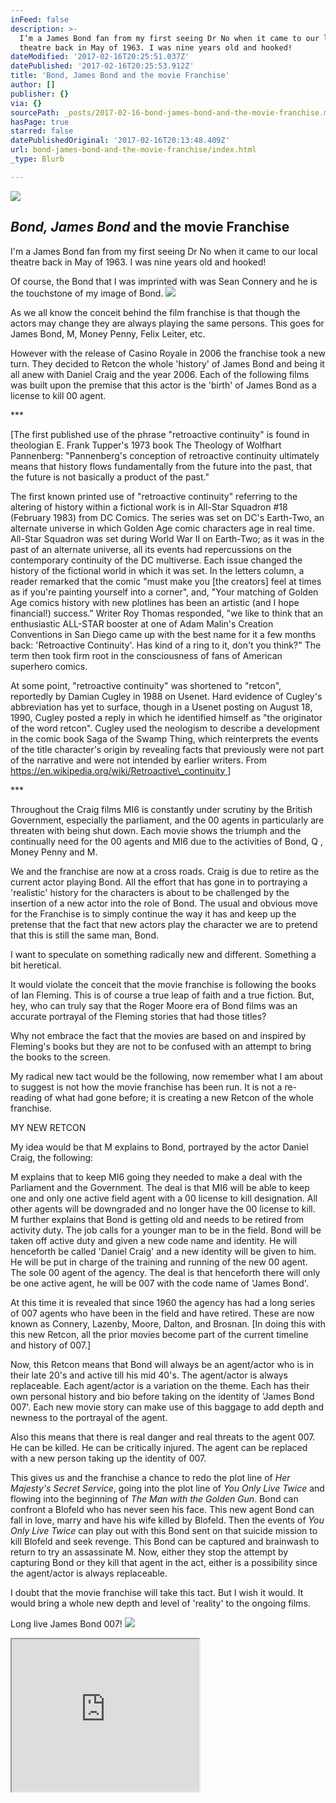 ```yaml
---
inFeed: false
description: >-
  I’m a James Bond fan from my first seeing Dr No when it came to our local
  theatre back in May of 1963. I was nine years old and hooked!
dateModified: '2017-02-16T20:25:51.037Z'
datePublished: '2017-02-16T20:25:53.912Z'
title: 'Bond, James Bond and the movie Franchise'
author: []
publisher: {}
via: {}
sourcePath: _posts/2017-02-16-bond-james-bond-and-the-movie-franchise.md
hasPage: true
starred: false
datePublishedOriginal: '2017-02-16T20:13:48.409Z'
url: bond-james-bond-and-the-movie-franchise/index.html
_type: Blurb

---
```

![](https://the-grid-user-content.s3-us-west-2.amazonaws.com/a77a3b49-6ef1-4a38-b493-5203bd213f05.jpg)

## _Bond, James Bond_ and the movie Franchise

I'm a James Bond fan from my first seeing Dr No when it came to our local theatre back in May of 1963\. I was nine years old and hooked!

Of course, the Bond that I was imprinted with was Sean Connery and he is the touchstone of my image of Bond.
![](https://the-grid-user-content.s3-us-west-2.amazonaws.com/7be07f0a-429e-4d59-a558-09a27626c918.jpg)

As we all know the conceit behind the film franchise is that though the actors may change they are always playing the same persons. This goes for James Bond, M, Money Penny, Felix Leiter, etc.

However with the release of Casino Royale in 2006 the franchise took a new turn. They decided to Retcon the whole 'history' of James Bond and being it all anew with Daniel Craig and the year 2006\. Each of the following films was built upon the premise that this actor is the 'birth' of James Bond as a license to kill 00 agent.

\*\*\*

\[The first published
use of the phrase "retroactive continuity" is found in theologian E.
Frank Tupper's 1973 book The Theology of Wolfhart Pannenberg:
"Pannenberg's conception of retroactive continuity ultimately means that
history flows fundamentally from the future into the past, that the future is
not basically a product of the past."

The first known printed use of "retroactive continuity" referring to the altering of
history within a fictional work is in All-Star Squadron \#18 (February 1983)
from DC Comics. The series was set on DC's Earth-Two, an alternate universe in
which Golden Age comic characters age in real time. All-Star Squadron was set
during World War II on Earth-Two; as it was in the past of an alternate
universe, all its events had repercussions on the contemporary continuity of
the DC multiverse. Each issue changed the history of the fictional world in
which it was set. In the letters column, a reader remarked that the comic
"must make you \[the creators\] feel at times as if you're painting yourself
into a corner", and, "Your matching of Golden Age comics history with
new plotlines has been an artistic (and I hope financial!) success."
Writer Roy Thomas responded, "we like to think that an enthusiastic
ALL-STAR booster at one of Adam Malin's Creation Conventions in San Diego came
up with the best name for it a few months back: 'Retroactive Continuity'. Has
kind of a ring to it, don't you think?" The term then took firm root in
the consciousness of fans of American superhero comics.

At some point,
"retroactive continuity" was shortened to "retcon",
reportedly by Damian Cugley in 1988 on Usenet. Hard evidence of Cugley's
abbreviation has yet to surface, though in a Usenet posting on August 18, 1990,
Cugley posted a reply in which he identified himself as "the originator of
the word retcon".  Cugley used the neologism to describe a development in the comic book Saga of the Swamp Thing, which reinterprets the events of the title character's origin by revealing facts that previously were not part of the narrative and were not intended by earlier writers. From [https://en.wikipedia.org/wiki/Retroactive\_continuity ][0]\]

\*\*\*

Throughout the Craig films MI6 is constantly under scrutiny by the British Government, especially the parliament, and the 00 agents in particularly are threaten with being shut down. Each movie shows the triumph and the continually need for the 00 agents and MI6 due to the activities of Bond, Q , Money Penny and M.

We and the franchise are now at a cross roads. Craig is due to retire as the current actor playing Bond. All the effort that has gone in to portraying a 'realistic' history for the characters is about to be challenged by the insertion of a new actor into the role of Bond. The usual and obvious move for the Franchise is to simply continue the way it has and keep up the pretense that the fact that new actors play the character we are to pretend
that this is still the same man, Bond.

I want to speculate on something radically new and different. Something a bit heretical.

It would violate the conceit that the movie franchise is following the books of Ian Fleming. This is of course a true leap of faith and a true fiction. But, hey, who can truly say that the Roger Moore era of Bond films was an accurate portrayal of the Fleming stories that had those titles? 

Why not embrace the fact that the movies are based on and inspired by Fleming's books but they are not to be confused with an attempt to bring the books to the screen.

My radical new tact would be the following, now remember what I am about to suggest is not how the movie franchise has been run. It is not a re-reading of what had gone before; it is creating a new Retcon of the whole franchise.

MY NEW RETCON

My idea would be that M explains to Bond, portrayed by the actor Daniel Craig, the following:

M explains that to keep MI6 going they needed to make a deal
with the Parliament and the Government. The deal is that MI6 will be able to
keep one and only one active field agent with a 00 license to kill designation.
All other agents will be downgraded and no longer have the 00 license to kill.
M further explains that Bond is getting old and needs to be retired from
activity duty. The job calls for a younger man to be in the field. Bond will be
taken off active duty and given a new code name and identity. He will
henceforth be called 'Daniel Craig' and a new identity will be given to him. He
will be put in charge of the training and running of the new 00 agent. The sole
00 agent of the agency. The deal is that henceforth there will only be one
active agent, he will be 007 with the code name of 'James Bond'. 

At this time it is revealed that since 1960 the agency has had a long series of 007 agents who have been in the field and have retired.
These are now known as Connery, Lazenby, Moore, Dalton, and Brosnan. \[In doing
this with this new Retcon, all the prior movies become part of the current
timeline and history of 007.\]

Now, this Retcon means that Bond will always be an agent/actor who is in their late 20's and active till his mid 40's. The agent/actor is always replaceable. Each agent/actor is a variation on the theme. Each has their own personal history and bio before taking on the
identity of 'James Bond 007'. Each new movie story can make use of this baggage
to add depth and newness to the portrayal of the agent. 

Also this means that there is real danger and real threats to the agent 007\. He can be killed. He can be critically injured. The agent can be replaced with a new person taking up the identity of 007\.

This gives us and the franchise a chance to redo the plot line of _Her Majesty's Secret Service_, going into the plot line of _You Only Live Twice_ and flowing into the beginning of _The Man with the Golden Gun_. Bond can confront a Blofeld who has never seen his face. This new agent Bond can fall in love, marry and have his wife killed by Blofeld. Then the events of _You Only Live Twice_ can play out with this Bond sent on that suicide mission to kill Blofeld and seek revenge. This Bond can be captured and brainwash to return to try an assassinate M. Now, either they stop the attempt by capturing Bond or they kill that agent in the act, either is a possibility since the agent/actor is always replaceable.

I doubt that the movie franchise will take this tact. But I wish it would. It would bring a whole new depth and level of 'reality' to the ongoing films.

Long live James Bond 007!
![](https://the-grid-user-content.s3-us-west-2.amazonaws.com/7f0ef0fc-9bac-4313-877b-f16c0a0e1e36.png)

<iframe src="https://the-grid.github.io/ed-userhtml/?g=eJxNkUFPwzAMhe_9FVGRWCutCSAhIdruMIkDl12AE0IoS5wt3ZpUcVqoEP8ddyuIWxx_es9-rrQdmNV1arZF8D6mq0rQ1yqpUAXbxVVmeqei9S7TS4ZLYnP2lTA2yMAaqk2DrGaa7yA-HKEFF3E9PsvdRraQYf569VYSbQ3L_jPr8VFnJJWzALEPbmJmIRVARpg5Uiipwa2mntVnjGNQVKZCKO8cqMiNVLD1_sAdRAHu_eVJoD7wBi8-zbY91teXAwSkJerhht-lkwzNzTsZyGPjNXDrEEJcg_EBsnmvvEy-M-1VP02yZItzIgt6_foVDZLPIs_LSsx5JUk1RaqOEvGUqvLtKZWUaRllsQ9g6nQfY4f3QsQ97ILVXFphrNPF6PtQfMhRzLTr285jJKXbv8v8ANFaj7U" height="244" style=""></iframe>



[0]: https://en.wikipedia.org/wiki/Retroactive_continuity